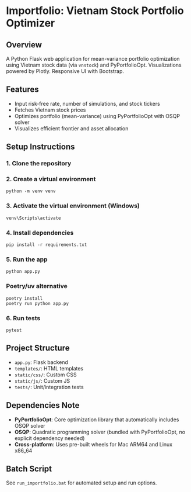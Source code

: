 # Importfolio: Vietnam Stock Portfolio Optimizer

## Overview
A Python Flask web application for mean-variance portfolio optimization using Vietnam stock data (via `vnstock`) and PyPortfolioOpt. Visualizations powered by Plotly. Responsive UI with Bootstrap.

## Features
- Input risk-free rate, number of simulations, and stock tickers
- Fetches Vietnam stock prices
- Optimizes portfolio (mean-variance) using PyPortfolioOpt with OSQP solver
- Visualizes efficient frontier and asset allocation

## Setup Instructions

### 1. Clone the repository

### 2. Create a virtual environment
```
python -m venv venv
```

### 3. Activate the virtual environment (Windows)
```
venv\Scripts\activate
```

### 4. Install dependencies
```
pip install -r requirements.txt
```

### 5. Run the app
```
python app.py
```

### Poetry/uv alternative
```
poetry install
poetry run python app.py
```

### 6. Run tests
```
pytest
```

## Project Structure
- `app.py`: Flask backend
- `templates/`: HTML templates
- `static/css/`: Custom CSS
- `static/js/`: Custom JS
- `tests/`: Unit/integration tests

## Dependencies Note
- **PyPortfolioOpt**: Core optimization library that automatically includes OSQP solver
- **OSQP**: Quadratic programming solver (bundled with PyPortfolioOpt, no explicit dependency needed)
- **Cross-platform**: Uses pre-built wheels for Mac ARM64 and Linux x86_64

## Batch Script
See `run_importfolio.bat` for automated setup and run options.
